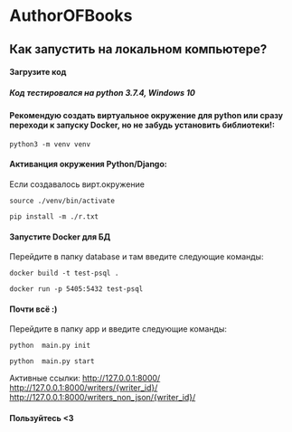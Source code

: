 # AuthorOFBooks

## Как запустить на локальном компьютере?

#### Загрузите код 
##### Код тестировался на python 3.7.4, Windows 10 
#### Рекомендую создать виртуальное окружение для python или сразу переходи к запуску Docker, но не забудь установить библиотеки!:
```
python3 -m venv venv
```

#### Активанция окружения Python/Django:

Если создавалось вирт.окружение
```
source ./venv/bin/activate 
```
```
pip install -m ./r.txt
```
#### Запустите Docker для БД 
Перейдите в папку database и там введите следующие команды:
```
docker build -t test-psql .
```
```
docker run -p 5405:5432 test-psql
```
#### Почти всё :)
Перейдите в папку app и введите следующие команды:
```
python  main.py init
```
```
python  main.py start
```

Активные ссылки: 
http://127.0.0.1:8000/
http://127.0.0.1:8000/writers/{writer_id}/
http://127.0.0.1:8000/writers_non_json/{writer_id}/

#### Пользуйтесь <3

